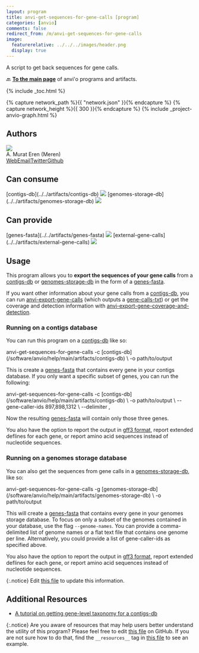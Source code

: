 ```yaml
---
layout: program
title: anvi-get-sequences-for-gene-calls [program]
categories: [anvio]
comments: false
redirect_from: /m/anvi-get-sequences-for-gene-calls
image:
  featurerelative: ../../../images/header.png
  display: true
---
```


A script to get back sequences for gene calls.

🔙 **[To the main page](../../)** of anvi'o programs and artifacts.


{% include _toc.html %}
<div id="svg" class="subnetwork"></div>
{% capture network_path %}{{ "network.json" }}{% endcapture %}
{% capture network_height %}{{ 300 }}{% endcapture %}
{% include _project-anvio-graph.html %}


## Authors

<div class="page-author"><div class="page-author-info"><div class="page-person-photo"><img class="page-person-photo-img" src="../../images/authors/meren.jpg" /></div><div class="page-person-info-box"><span class="page-author-name">A. Murat Eren (Meren)</span><div class="page-author-social-box"><a href="http://meren.org" class="person-social" target="_blank"><i class="fa fa-fw fa-home"></i>Web</a><a href="mailto:a.murat.eren@gmail.com" class="person-social" target="_blank"><i class="fa fa-fw fa-envelope-square"></i>Email</a><a href="http://twitter.com/merenbey" class="person-social" target="_blank"><i class="fa fa-fw fa-twitter-square"></i>Twitter</a><a href="http://github.com/meren" class="person-social" target="_blank"><i class="fa fa-fw fa-github"></i>Github</a></div></div></div></div>



## Can consume


<p style="text-align: left" markdown="1"><span class="artifact-r">[contigs-db](../../artifacts/contigs-db) <img src="../../images/icons/DB.png" class="artifact-icon-mini" /></span> <span class="artifact-r">[genomes-storage-db](../../artifacts/genomes-storage-db) <img src="../../images/icons/DB.png" class="artifact-icon-mini" /></span></p>


## Can provide


<p style="text-align: left" markdown="1"><span class="artifact-p">[genes-fasta](../../artifacts/genes-fasta) <img src="../../images/icons/FASTA.png" class="artifact-icon-mini" /></span> <span class="artifact-p">[external-gene-calls](../../artifacts/external-gene-calls) <img src="../../images/icons/TXT.png" class="artifact-icon-mini" /></span></p>


## Usage


This program allows you to **export the sequences of your gene calls** from a <span class="artifact-n">[contigs-db](/software/anvio/help/main/artifacts/contigs-db)</span> or <span class="artifact-n">[genomes-storage-db](/software/anvio/help/main/artifacts/genomes-storage-db)</span> in the form of a <span class="artifact-n">[genes-fasta](/software/anvio/help/main/artifacts/genes-fasta)</span>. 

If you want other information about your gene calls from a <span class="artifact-n">[contigs-db](/software/anvio/help/main/artifacts/contigs-db)</span>, you can run <span class="artifact-p">[anvi-export-gene-calls](/software/anvio/help/main/programs/anvi-export-gene-calls)</span> (which outputs a <span class="artifact-n">[gene-calls-txt](/software/anvio/help/main/artifacts/gene-calls-txt)</span>) or get the coverage and detection information with <span class="artifact-p">[anvi-export-gene-coverage-and-detection](/software/anvio/help/main/programs/anvi-export-gene-coverage-and-detection)</span>.

### Running on a contigs database

You can run this program on a <span class="artifact-n">[contigs-db](/software/anvio/help/main/artifacts/contigs-db)</span> like so:

<div class="codeblock" markdown="1">
anvi&#45;get&#45;sequences&#45;for&#45;gene&#45;calls &#45;c <span class="artifact&#45;n">[contigs&#45;db](/software/anvio/help/main/artifacts/contigs&#45;db)</span> \
                                  &#45;o path/to/output
</div>

This is create a <span class="artifact-n">[genes-fasta](/software/anvio/help/main/artifacts/genes-fasta)</span> that contains every gene in your contigs database. If you only want a specific subset of genes, you can run the following: 

<div class="codeblock" markdown="1">
anvi&#45;get&#45;sequences&#45;for&#45;gene&#45;calls &#45;c <span class="artifact&#45;n">[contigs&#45;db](/software/anvio/help/main/artifacts/contigs&#45;db)</span> \
                                  &#45;o path/to/output \
                                  &#45;&#45;gene&#45;caller&#45;ids 897,898,1312 \
                                  &#45;&#45;delimiter ,
</div>

Now the resulting <span class="artifact-n">[genes-fasta](/software/anvio/help/main/artifacts/genes-fasta)</span> will contain only those three genes. 

You also have the option to report the output in [gff3 format](https://github.com/The-Sequence-Ontology/Specifications/blob/master/gff3.md), report extended deflines for each gene, or report amino acid sequences instead of nucleotide sequences.

### Running on a genomes storage database

You can also get the sequences from gene calls in a <span class="artifact-n">[genomes-storage-db](/software/anvio/help/main/artifacts/genomes-storage-db)</span>, like so:

<div class="codeblock" markdown="1">
anvi&#45;get&#45;sequences&#45;for&#45;gene&#45;calls &#45;g <span class="artifact&#45;n">[genomes&#45;storage&#45;db](/software/anvio/help/main/artifacts/genomes&#45;storage&#45;db)</span> \
                                  &#45;o path/to/output
</div>

This will create a <span class="artifact-n">[genes-fasta](/software/anvio/help/main/artifacts/genes-fasta)</span> that contains every gene in your genomes storage database. To focus on only a subset of the genomes contained in your database, use the flag `--genome-names`. You can provide a comma-delimited list of genome names or a flat text file that contains one genome per line. Alternatively, you could provide a list of gene-caller-ids as specified above. 

You also have the option to report the output in [gff3 format](https://github.com/The-Sequence-Ontology/Specifications/blob/master/gff3.md), report extended deflines for each gene, or report amino acid sequences instead of nucleotide sequences.


{:.notice}
Edit [this file](https://github.com/merenlab/anvio/tree/master/anvio/docs/programs/anvi-get-sequences-for-gene-calls.md) to update this information.


## Additional Resources


* [A tutorial on getting gene-level taxonomy for a contigs-db](http://merenlab.org/2016/06/18/importing-taxonomy/)


{:.notice}
Are you aware of resources that may help users better understand the utility of this program? Please feel free to edit [this file](https://github.com/merenlab/anvio/tree/master/bin/anvi-get-sequences-for-gene-calls) on GitHub. If you are not sure how to do that, find the `__resources__` tag in [this file](https://github.com/merenlab/anvio/blob/master/bin/anvi-interactive) to see an example.

